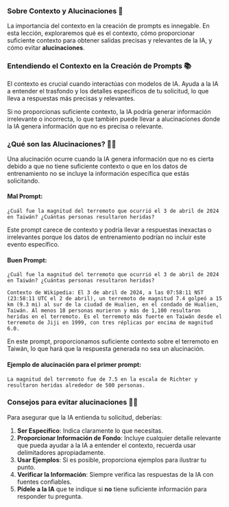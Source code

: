 ### Sobre Contexto y Alucinaciones 🧠

La importancia del contexto en la creación de prompts es innegable. En esta lección, exploraremos qué es el contexto, cómo proporcionar suficiente contexto para obtener salidas precisas y relevantes de la IA, y cómo evitar **alucinaciones**.

### Entendiendo el Contexto en la Creación de Prompts 📚

El contexto es crucial cuando interactúas con modelos de IA. Ayuda a la IA a entender el trasfondo y los detalles específicos de tu solicitud, lo que lleva a respuestas más precisas y relevantes. 

Si no proporcionas suficiente contexto, la IA podría generar información irrelevante o incorrecta, lo que también puede llevar a alucinaciones donde la IA genera información que no es precisa o relevante.


### ¿Qué son las Alucinaciones? 😵‍💫

U️na alucinación ocurre cuando la IA genera información que no es cierta debido a que no tiene suficiente contexto o que en los datos de entrenamiento no se incluye la información específica que estás solicitando.


#### Mal Prompt:
```text
¿Cuál fue la magnitud del terremoto que ocurrió el 3 de abril de 2024 en Taiwán? ¿Cuántas personas resultaron heridas?
```
Este prompt carece de contexto y podría llevar a respuestas inexactas o irrelevantes porque los datos de entrenamiento podrían no incluir este evento específico.

#### Buen Prompt:
```text
¿Cuál fue la magnitud del terremoto que ocurrió el 3 de abril de 2024 en Taiwán? ¿Cuántas personas resultaron heridas?

Contexto de Wikipedia: El 3 de abril de 2024, a las 07:58:11 NST (23:58:11 UTC el 2 de abril), un terremoto de magnitud 7.4 golpeó a 15 km (9.3 mi) al sur de la ciudad de Hualien, en el condado de Hualien, Taiwán. Al menos 18 personas murieron y más de 1,100 resultaron heridas en el terremoto. Es el terremoto más fuerte en Taiwán desde el terremoto de Jiji en 1999, con tres réplicas por encima de magnitud 6.0.
```
En este prompt, proporcionamos suficiente contexto sobre el terremoto en Taiwán, lo que hará que la respuesta generada no sea un alucinación.

#### Ejemplo de alucinación para el primer prompt:
```text
La magnitud del terremoto fue de 7.5 en la escala de Richter y resultaron heridas alrededor de 500 personas. 
```

### Consejos para  evitar alucinaciones 📝🚫

Para asegurar que la IA entienda tu solicitud, deberías:
1. **Ser Específico**: Indica claramente lo que necesitas.
2. **Proporcionar Información de Fondo**: Incluye cualquier detalle relevante que pueda ayudar a la IA a entender el contexto, recuerda usar delimitadores apropiadamente.
3. **Usar Ejemplos**: Si es posible, proporciona ejemplos para ilustrar tu punto.
4. **Verificar la Información**: Siempre verifica las respuestas de la IA con fuentes confiables.
5. **Pídele a la IA** que te indique si **no** tiene suficiente información para responder tu pregunta.